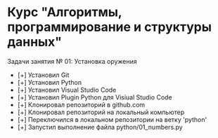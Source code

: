 # Курс "Алгоритмы, программирование и структуры данных"

Задачи занятия № 01: Установка оружения

- [+] Установил Git
- [+] Установил Python
- [+] Установил Visual Studio Code
- [+] Установил Plugin Python для Visiual Studio Code
- [+] Клонировал репозиторий в github.com
- [+] Клонировал репозиторий на локальный компьютер
- [+] Переключился в локальном репозитории на ветку 'python'
- [+] Запустил выполнение файла python/01_numbers.py